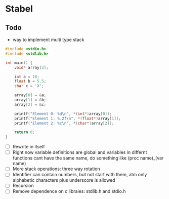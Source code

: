 # Stabel

## Todo
- way to implement multi type stack 
```c
#include <stdio.h>
#include <stdlib.h>

int main() {
    void* array[3];

    int a = 10;
    float b = 5.5;
    char c = 'X';

    array[0] = &a;
    array[1] = &b;
    array[2] = &c;

    printf("Element 0: %d\n", *(int*)array[0]);
    printf("Element 1: %.2f\n", *(float*)array[1]);
    printf("Element 2: %c\n", *(char*)array[2]);

    return 0;
}
```
- [ ] Rewrite in itself
- [ ] Right now variable definitions are global and variables in differnt functions cant have the same name, do something like (proc name)_(var name)
- [ ] More stack operations: three way rotation
- [ ] Identifier can contain numbers, but not start with them, atm only alphabetic characters plus underscore is allowed
- [ ] Recursion
- [ ] Remove dependence on c libraies: stdlib.h and stdio.h
